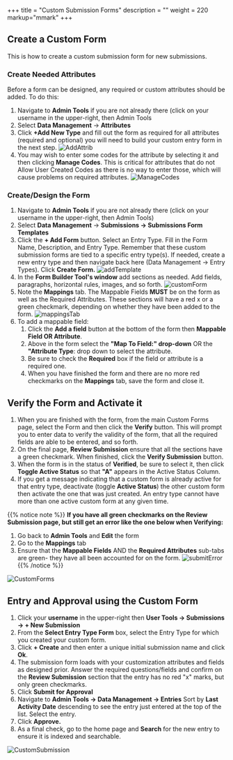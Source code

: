 +++
title = "Custom Submission Forms"
description = ""
weight = 220
markup="mmark"
+++

## Create a Custom Form

This is how to create a custom submission form for new submissions.

### Create Needed Attributes

Before a form can be designed, any required or custom attributes should be added. To do this:

1. Navigate to **Admin Tools** if you are not already there (click on your username in the upper-right, then Admin Tools
2. Select **Data Management** &rarr; **Attributes**
3. Click **+Add New Type** and fill out the form as required for all attributes (required and optional) you will need to build your custom entry form in the next step.
   ![AddAttrib](/images/AppAdmin/AddAttrib.JPG)
4. You may wish to enter some codes for the attribute by selecting it and then clicking **Manage Codes**. This is critical for attributes that do not Allow User Created Codes as there is no way to enter those, which will cause problems on required attributes.
   ![ManageCodes](/images/AppAdmin/ManageCodes.JPG)

### Create/Design the Form

1. Navigate to **Admin Tools** if you are not already there (click on your username in the upper-right, then Admin Tools)
2. Select **Data Management** &rarr; **Submissions &rarr; Submissions Form Templates**
3. Click the **+ Add Form** button. Select an Entry Type. Fill in the Form Name, Description, and Entry Type. Remember that these custom submission forms are tied to a specific entry type(s). If needed, create a new entry type and then navigate back here (Data Management &rarr; Entry Types). Click **Create Form.**
   ![addTemplate](/images/AppAdmin/addTemplate.JPG)
4. In the **Form Builder Tool's window** add sections as needed. Add fields, paragraphs, horizontal rules, images, and so forth.
   ![customForm](/images/AppAdmin/customFormAttributeFields.jpg)
5. Note the **Mappings** tab. The Mappable Fields **MUST** be on the form as well as the Required Attributes. These sections will have a red x or a green checkmark, depending on whether they have been added to the form.
   ![mappingsTab](/images/AppAdmin/customFormMapping.jpg)
6. To add a mappable field:
   1. Click the **Add a field** button at the bottom of the form then **Mappable Field OR Attribute**.
   2. Above in the form select the **"Map To Field:" drop-down** OR the **"Attribute Type**: drop down to select the attribute.
   3. Be sure to check the **Required** box if the field or attribute is a required one.
   4. When you have finished the form and there are no more red checkmarks on the **Mappings** tab, save the form and close it.

## Verify the Form and Activate it

1. When you are finished with the form, from the main Custom Forms page, select the Form and then click the **Verify** button. This will prompt you to enter data to verify the validity of the form, that all the required fields are able to be entered, and so forth.
2. On the final page, **Review Submission** ensure that all the sections have a green checkmark. When finished, click the **Verify Submission** button.
3. When the form is in the status of **Verified**, be sure to select it, then click **Toggle Active Status** so that **"A"** appears in the Active Status Column.
4. If you get a message indicating that a custom form is already active for that entry type, deactivate (toggle **Active Status**) the other custom form then activate the one that was just created. An entry type cannot have more than one active custom form at any given time.

{{% notice note %}}
**If you have all green checkmarks on the Review Submission page, but still get an error like the one below when Verifying:**

1. Go back to **Admin Tools** and **Edit** the form
1. Go to the **Mappings** tab
1. Ensure that the **Mappable Fields** AND the **Required Attributes** sub-tabs are green- they have all been accounted for on the form.
   ![submitError](/images/AppAdmin/submitError.JPG)
   {{% /notice %}}

![CustomForms](/images/AppAdmin/CustomForms.JPG)

## Entry and Approval using the Custom Form

1. Click your **username** in the upper-right then **User Tools &rarr; Submissions &rarr; + New Submission**
2. From the **Select Entry Type Form** box, select the Entry Type for which you created your custom form.
3. Click **+ Create** and then enter a unique initial submission name and click **Ok**.
4. The submission form loads with your customization attributes and fields as designed prior. Answer the required questions/fields and confirm on the **Review Submission** section that the entry has no red "x" marks, but only green checkmarks.
5. Click **Submit for Approval**
6. Navigate to **Admin Tools &rarr; Data Management &rarr; Entries** Sort by **Last Activity Date** descending to see the entry just entered at the top of the list. Select the entry.
7. Click **Approve.**
8. As a final check, go to the home page and **Search** for the new entry to ensure it is indexed and searchable.

![CustomSubmission](/images/AppAdmin/CustomSubmission.JPG)
